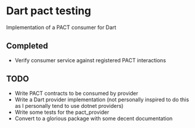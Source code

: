 # Dart pact testing

Implementation of a PACT consumer for Dart

## Completed

- Verify consumer service against registered PACT interactions

## TODO

- Write PACT contracts to be consumed by provider
- Write a Dart provider implementation (not personally inspired to do this as I personally tend to use dotnet providers)
- Write some tests for the pact_provider
- Convert to a glorious package with some decent documentation
